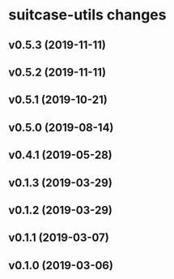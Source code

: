 # suitcase-utils changes

## v0.5.3 (2019-11-11)

## v0.5.2 (2019-11-11)

## v0.5.1 (2019-10-21)

## v0.5.0 (2019-08-14)

## v0.4.1 (2019-05-28)

## v0.1.3 (2019-03-29)

## v0.1.2 (2019-03-29)

## v0.1.1 (2019-03-07)

## v0.1.0 (2019-03-06)
